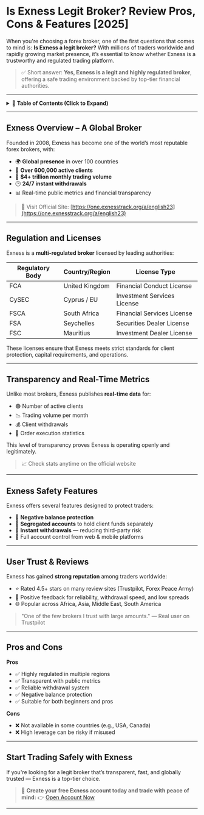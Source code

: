 # Is Exness Legit Broker? Review Pros, Cons & Features \[2025]

When you're choosing a forex broker, one of the first questions that comes to mind is: **Is Exness a legit broker?** With millions of traders worldwide and rapidly growing market presence, it’s essential to know whether Exness is a trustworthy and regulated trading platform.

> ✅ Short answer: **Yes, Exness is a legit and highly regulated broker**, offering a safe trading environment backed by top-tier financial authorities.

---

<details>
<summary>📌 <strong>Table of Contents (Click to Expand)</strong></summary>

* [Exness Overview – A Global Broker](#exness-overview--a-global-broker)
* [Regulation and Licenses](#regulation-and-licenses)
* [Transparency and Real-Time Metrics](#transparency-and-real-time-metrics)
* [Exness Safety Features](#exness-safety-features)
* [User Trust & Reviews](#user-trust--reviews)
* [Pros and Cons](#pros-and-cons)
* [Start Trading Safely with Exness](#start-trading-safely-with-exness)

</details>

---

## Exness Overview – A Global Broker

Founded in 2008, Exness has become one of the world’s most reputable forex brokers, with:

* 🌍 **Global presence** in over 100 countries
* 💼 **Over 600,000 active clients**
* 💸 **\$4+ trillion monthly trading volume**
* 🕒 **24/7 instant withdrawals**
* 📊 Real-time public metrics and financial transparency

> 🔗 Visit Official Site: [https://one.exnesstrack.org/a/english23](https://one.exnesstrack.org/a/english23)

---

## Regulation and Licenses

Exness is a **multi-regulated broker** licensed by leading authorities:

| Regulatory Body | Country/Region | License Type                |
| --------------- | -------------- | --------------------------- |
| FCA             | United Kingdom | Financial Conduct License   |
| CySEC           | Cyprus / EU    | Investment Services License |
| FSCA            | South Africa   | Financial Services License  |
| FSA             | Seychelles     | Securities Dealer License   |
| FSC             | Mauritius      | Investment Dealer License   |

These licenses ensure that Exness meets strict standards for client protection, capital requirements, and operations.

---

## Transparency and Real-Time Metrics

Unlike most brokers, Exness publishes **real-time data** for:

* 🟢 Number of active clients
* 📉 Trading volume per month
* 💰 Client withdrawals
* 🔁 Order execution statistics

This level of transparency proves Exness is operating openly and legitimately.

> 📈 Check stats anytime on the official website

---

## Exness Safety Features

Exness offers several features designed to protect traders:

* 🔐 **Negative balance protection**
* 🏦 **Segregated accounts** to hold client funds separately
* 💸 **Instant withdrawals** — reducing third-party risk
* 🔎 Full account control from web & mobile platforms

---

## User Trust & Reviews

Exness has gained **strong reputation** among traders worldwide:

* ⭐ Rated 4.5+ stars on many review sites (Trustpilot, Forex Peace Army)
* 💬 Positive feedback for reliability, withdrawal speed, and low spreads
* 🌐 Popular across Africa, Asia, Middle East, South America

> "One of the few brokers I trust with large amounts." — Real user on Trustpilot

---

## Pros and Cons

**Pros**

* ✅ Highly regulated in multiple regions
* ✅ Transparent with public metrics
* ✅ Reliable withdrawal system
* ✅ Negative balance protection
* ✅ Suitable for both beginners and pros

**Cons**

* ❌ Not available in some countries (e.g., USA, Canada)
* ❌ High leverage can be risky if misused

---

## Start Trading Safely with Exness

If you're looking for a legit broker that’s transparent, fast, and globally trusted — Exness is a top-tier choice.

> 🎯 **Create your free Exness account today and trade with peace of mind:**
> 👉 [Open Account Now](https://one.exnesstrack.org/boarding/sign-up/a/english23)

---
